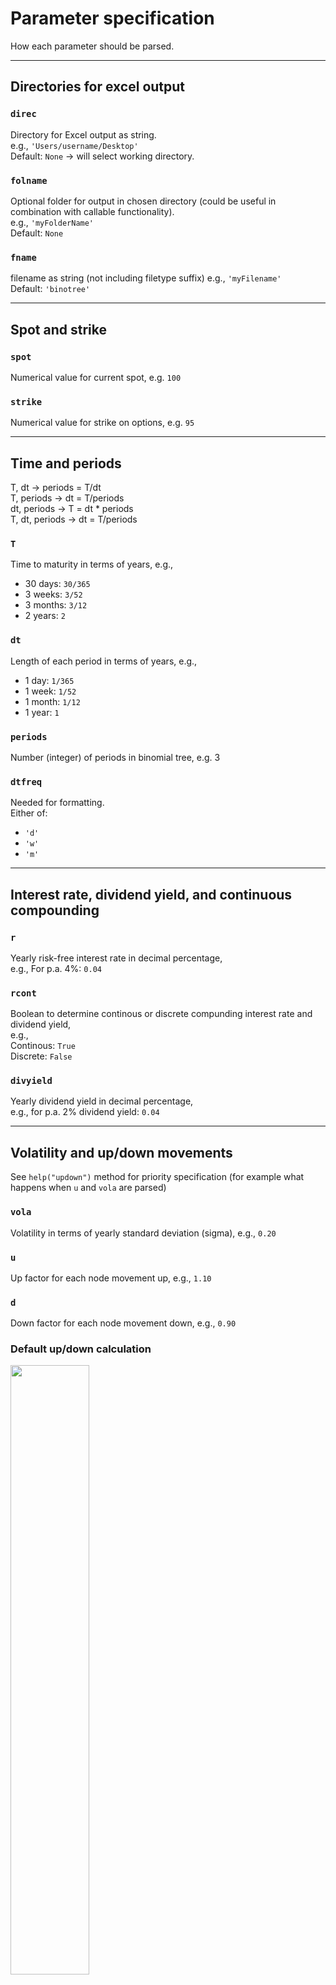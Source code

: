 # Parameter specification

How each parameter should be parsed.  

***

## Directories for excel output

### `direc`
Directory for Excel output as string.  
e.g., `'Users/username/Desktop'`  
Default: `None` → will select working directory.

### `folname`
Optional folder for output in chosen directory (could be useful in combination with 
callable functionality).  
e.g., `'myFolderName'`  
Default: `None`

### `fname`
filename as string (not including filetype suffix) e.g., `'myFilename'`  
Default: `'binotree'`  

***

## Spot and strike

### `spot`  
Numerical value for current spot, e.g. `100`  


### `strike`  
Numerical value for strike on options, e.g. `95`  

***

## Time and periods
T, dt -> periods = T/dt  
T, periods -> dt = T/periods  
dt, periods -> T = dt * periods  
T, dt, periods -> dt = T/periods  

### `T`  
Time to maturity in terms of years, e.g.,   
- 30 days: `30/365`  
- 3 weeks: `3/52`  
- 3 months: `3/12`  
- 2 years: `2`  

### `dt`  
Length of each period in terms of years, e.g.,  
- 1 day: `1/365`  
- 1 week: `1/52`  
- 1 month: `1/12`  
- 1 year: `1`  

### `periods`  
Number (integer) of periods in binomial tree, e.g. 3  

### `dtfreq`  
Needed for formatting.   
Either of: 
- `'d'`
- `'w'`
- `'m'`

***

## Interest rate, dividend yield, and continuous compounding
### `r`
Yearly risk-free interest rate in decimal percentage,  
e.g., For p.a. 4%: `0.04`  

### `rcont`
Boolean to determine continous or discrete compunding interest rate and dividend yield,  
e.g.,  
Continous: `True`  
Discrete: `False`

### `divyield`
Yearly dividend yield in decimal percentage,  
e.g., for p.a. 2% dividend yield: `0.04`

***

## Volatility and up/down movements
See `help("updown")` method for priority specification 
(for example what happens when `u` and `vola` are parsed)

### `vola`
Volatility in terms of yearly standard deviation (sigma), e.g., `0.20`

### `u`
Up factor for each node movement up, e.g., `1.10`

### `d`
Down factor for each node movement down, e.g., `0.90`

### Default up/down calculation  
<img src="https://raw.githubusercontent.com/EHamre/optionsBinoTree/main/docs/images/uFormula.png" width="50%" height="50%">
<img src="https://raw.githubusercontent.com/EHamre/optionsBinoTree/main/docs/images/dFormula.png" width="50%" height="50%">


### udfunc  
`udfunc` can be passed to specify a custom function for calculating up/down movements.
Function must have `**kwargs`.  
All parameters must/should be specified as keyword arguments to avoid complications.

#### Can take any of these parameters:  
- vola 
- T 
- dt 
- periods 
- r 
- divyield 
- discountRate
- discountDiv 
- discountRateMinusDiv 
- spot 
- strike  

#### Example
```python
def udfuncNEW(r, divyield, dt, vola, **kwargs):
    import numpy as np
    
    u = np.exp((r-divyield)*dt + vola*np.sqrt(dt))
    d = np.exp((r-divyield)*dt - vola*np.sqrt(dt))
    
    return u, d

bino_Custom_udfunc = binomialTrees(params = pars, udfunc = udfuncNEW)
```

***

## Discrete dividends
### `discdiv`
List with lists/tuples with time for dividend first followed by dividend payout e.g.,  
```python
discdiv = [(1/12, 2), (4/12, 5)]
```  


### `nonrec`
Boolean which determines if tree is non-recombining, if False → F-solution.  
Default: `False`

***

## Formatting & Writing
### `collapsed`
Boolean which determines if tree is collapsed.  
If `True` → no empty cells between nodes.  
Default: `False`

### `showIntrinsic`
Boolean which determines whether to display instrinsic value or not.  
Default: `True`

### `portfolios`
Boolean which determines if replicating portfolios are added
excel output.  
If `True` → no empty cells between nodes.  
Default: `False`

### `write`
Boolean which determines if excel output written directly from construction.  
Default: `False`

### `headerformat`
String which determines if header is formated in terms of periods or
'actual' time:  
`'periods'` or `'dt'`  

### `rounding`
Integer specifying rounding for decimals, e.g., `rounding = 4`  
Default: `2`

### `portfolios`
Boolean specifying whether replicating portfolios are to be written,  
`True` or `False`  
Default: `False`

***

## maketrees and makedfs
### `maketrees`
List of options to calculate e.g., for calculating european call and american put  
```python
maketrees = ['ec', 'ap']
```
Default: `maketrees = ['ec', 'ep', 'ac', 'ap']`

### `makedfs`
Boolean determining if dataframes are to be constructed (speeds up code when False).  
`True` or `False`
Default: `True`

***

# Time specification in callable functionality
Which time parameters to discard/recalculate when object is called:
- new T       
  - keep dt → new periods
- new dt      
  - keep T → new periods
- new periods 
  - keep T → new dt
    

- 2 or 3 new  
  - act as normal construction (`__init__`)

***

**Make Dataframes:**  
If Dataframes are to be made from `__call__`, you must parse 'dfs' in toreturn parameter.



***